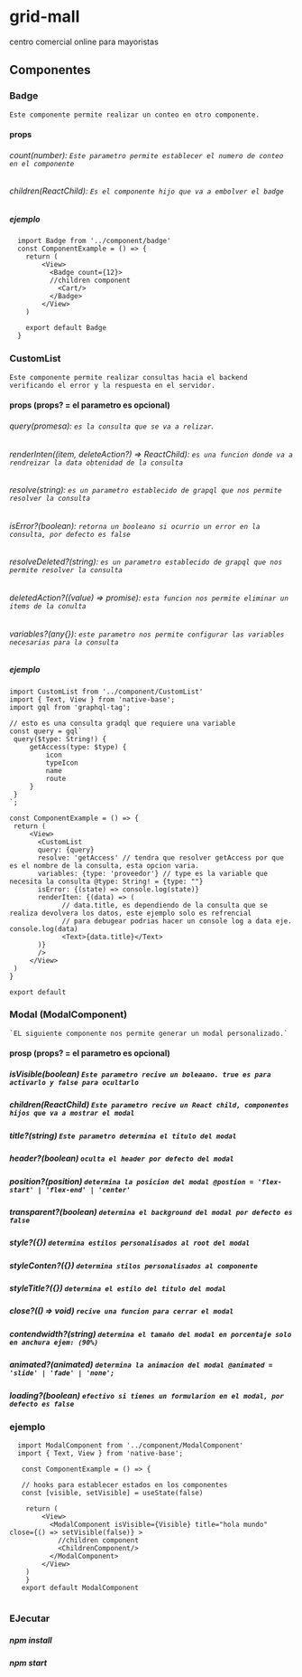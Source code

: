 # grid-mall
centro comercial online para mayoristas


## Componentes

### Badge

`Este componente permite realizar un conteo en otro componente.`
  
   ####  props
   
   ###### count(number): `Este parametro permite establecer el numero de conteo en el componente`
   ###### children(ReactChild): `Es el componente hijo que va a embolver el badge`

##### ejemplo
```tsx
  import Badge from '../component/badge'
  const ComponentExample = () => {
    return (
        <View>
          <Badge count={12}>
          //children component
            <Cart/>
          </Badge>
        </View>
    )
   
    export default Badge
  }
  ```  
### CustomList
 
 `Este componente permite realizar consultas hacia el backend verificando el error y la respuesta en el servidor.`
    
   #### props (props? = el parametro es opcional)
     
   ###### query(promesa): `es la consulta que se va a relizar`.
   ###### renderInten((item, deleteAction?) => ReactChild): `es una funcion donde va a rendreizar la data obtenidad de la consulta`
   ###### resolve(string): `es un parametro establecido de grapql que nos permite resolver la consulta`
   ###### isError?(boolean): `retorna un booleano si ocurrio un error en la consulta, por defecto es false`     
   ###### resolveDeleted?(string): `es un parametro establecido de grapql que nos permite resolver la consulta`
   ###### deletedAction?((value) => promise): `esta funcion nos permite eliminar un items de la conulta`
   ###### variables?(any{}): `este parametro nos permite configurar las variables necesarias para la consulta` 
     
    
   ##### ejemplo
   
   ```tsx
  import CustomList from '../component/CustomList'
  import { Text, View } from 'native-base';
  import gql from 'graphql-tag';
  
  // esto es una consulta gradql que requiere una variable
  const query = gql`
	query($type: String!) {
		getAccess(type: $type) {
			icon
			typeIcon
			name
			route
		}
	}
`;
  
  const ComponentExample = () => {
    return (
        <View>
          <CustomList 
          query: {query}
          resolve: 'getAccess' // tendra que resolver getAccess por que es el nombre de la consulta, esta opcion varia.
          variables: {type: 'proveedor'} // type es la variable que necesita la consulta @type: String! = {type: ""}
          isError: {(state) => console.log(state)}
          renderIten: {(data) => (
                // data.title, es dependiendo de la consulta que se realiza devolvera los datos, este ejemplo solo es refrencial
                // para debugear podrias hacer un console log a data eje. console.log(data)
                <Text>{data.title}</Text>
          )}
          />
        </View>
    )
  }
  
  export default 
  ``` 
  
 ### Modal (ModalComponent)
 
 	`EL siguiente componente nos permite generar un modal personalizado.`

#### prosp (props? = el parametro es opcional)
	
##### isVisible(boolean) `Este parametro recive un boleaano. true es para activarlo y false para ocultarlo`
##### children(ReactChild) `Este parametro recive un React child, componentes hijos que va a mostrar el modal`
##### title?(string) `Este parametro determina el titulo del modal`
##### header?(boolean) `oculta el header por defecto del modal`
##### position?(position) `determina la posicion del modal @postion = 'flex-start' | 'flex-end' | 'center'`
##### transparent?(boolean) `determina el background del modal por defecto es false`
##### style?({}) `determina estilos personalisados al root del modal`
##### styleConten?({}) `determina stilos personalisados al componente`
##### styleTitle?({}) `determina el estilo del titulo del modal`
##### close?(() => void) `recive una funcion para cerrar el modal`
##### contendwidth?(string) `determina el tamaño del modal en porcentaje solo en anchura ejem: (90%)`
##### animated?(animated) `determina la animacion del modal @animated = 'slide' | 'fade' | 'none';`
##### loading?(boolean) `efectivo si tienes un formularion en el modal, por defecto es false`


### ejemplo

```tsx	
  import ModalComponent from '../component/ModalComponent'
  import { Text, View } from 'native-base';
  
   const ComponentExample = () => {
   
   // hooks para establecer estados en los componentes
   const [visible, setVisible] = useState(false)
   
    return (
        <View>
          <ModalComponent isVisible={Visible} title="hola mundo" close={() => setVisible(false)} >    
            //children component
            <ChildrenComponent/>
          </ModalComponent>
        </View>
    )
    }
   export default ModalComponent
  
```
   
   
### EJecutar

 ##### npm install
 ##### npm start

          
 
 


